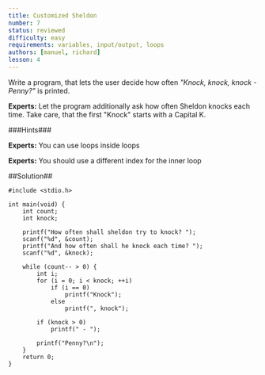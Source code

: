 ```yaml
---
title: Customized Sheldon
number: 7
status: reviewed
difficulty: easy
requirements: variables, input/output, loops
authors: [manuel, richard]
lesson: 4
---
```

Write a program, that lets the user decide how often *"Knock, knock, knock - Penny?"* is printed.

**Experts:** Let the program additionally ask how often Sheldon knocks each time. Take care, that the first "Knock" starts with a Capital K.

###Hints###

**Experts:** You can use loops inside loops

**Experts:** You should use a different index for the inner loop


##Solution##

    
    #include <stdio.h>

    int main(void) {
        int count;
        int knock;

        printf("How often shall sheldon try to knock? ");
        scanf("%d", &count);
        printf("And how often shall he knock each time? ");
        scanf("%d", &knock);

        while (count-- > 0) {
            int i;
            for (i = 0; i < knock; ++i)
                if (i == 0)
                    printf("Knock");
                else
                    printf(", knock");

            if (knock > 0)
                printf(" - ");

            printf("Penny?\n");
        }
        return 0;
    }
